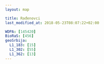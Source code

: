 ```yaml
---
layout: map

title: Rađenovci
last_modified_at: 2018-05-23T08:07:22+02:00

WDPA: [145420]
BioRaS: [456]
geoSrbija:
  L1_183: [15]
  L1_302: [55]
  L1_362: [13]
---
```

